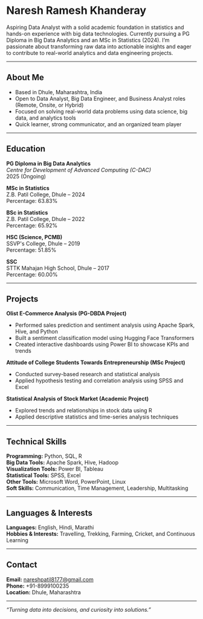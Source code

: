 # Naresh Ramesh Khanderay

Aspiring Data Analyst with a solid academic foundation in statistics and hands-on experience with big data technologies. Currently pursuing a PG Diploma in Big Data Analytics and an MSc in Statistics (2024). I’m passionate about transforming raw data into actionable insights and eager to contribute to real-world analytics and data engineering projects.

---

## About Me

- Based in Dhule, Maharashtra, India
- Open to Data Analyst, Big Data Engineer, and Business Analyst roles (Remote, Onsite, or Hybrid)
- Focused on solving real-world data problems using data science, big data, and analytics tools
- Quick learner, strong communicator, and an organized team player

---

## Education

**PG Diploma in Big Data Analytics**  
*Centre for Development of Advanced Computing (C-DAC)*  
2025 (Ongoing)

**MSc in Statistics**  
Z.B. Patil College, Dhule – 2024  
Percentage: 63.83%

**BSc in Statistics**  
Z.B. Patil College, Dhule – 2022  
Percentage: 65.92%

**HSC (Science, PCMB)**  
SSVP's College, Dhule – 2019  
Percentage: 51.85%

**SSC**  
STTK Mahajan High School, Dhule – 2017  
Percentage: 60.00%

---

## Projects

**Olist E-Commerce Analysis (PG-DBDA Project)**  
- Performed sales prediction and sentiment analysis using Apache Spark, Hive, and Python  
- Built a sentiment classification model using Hugging Face Transformers  
- Created interactive dashboards using Power BI to showcase KPIs and trends  

**Attitude of College Students Towards Entrepreneurship (MSc Project)**  
- Conducted survey-based research and statistical analysis  
- Applied hypothesis testing and correlation analysis using SPSS and Excel  

**Statistical Analysis of Stock Market (Academic Project)**  
- Explored trends and relationships in stock data using R  
- Applied descriptive statistics and time-series analysis techniques  

---

## Technical Skills

**Programming:** Python, SQL, R  
**Big Data Tools:** Apache Spark, Hive, Hadoop  
**Visualization Tools:** Power BI, Tableau  
**Statistical Tools:** SPSS, Excel  
**Other Tools:** Microsoft Word, PowerPoint, Linux  
**Soft Skills:** Communication, Time Management, Leadership, Multitasking

---

## Languages & Interests

**Languages:** English, Hindi, Marathi  
**Hobbies & Interests:** Travelling, Trekking, Farming, Cricket, and Continuous Learning

---

## Contact

**Email:** nareshpatil8177@gmail.com  
**Phone:** +91-8999100235  
**Location:** Dhule, Maharashtra

---

*“Turning data into decisions, and curiosity into solutions.”*
